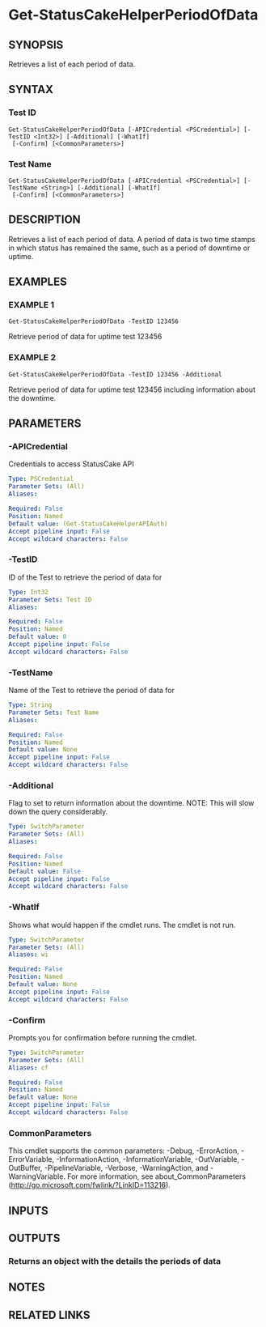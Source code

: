 # Get-StatusCakeHelperPeriodOfData

## SYNOPSIS
Retrieves a list of each period of data.

## SYNTAX

### Test ID
```
Get-StatusCakeHelperPeriodOfData [-APICredential <PSCredential>] [-TestID <Int32>] [-Additional] [-WhatIf]
 [-Confirm] [<CommonParameters>]
```

### Test Name
```
Get-StatusCakeHelperPeriodOfData [-APICredential <PSCredential>] [-TestName <String>] [-Additional] [-WhatIf]
 [-Confirm] [<CommonParameters>]
```

## DESCRIPTION
Retrieves a list of each period of data.
A period of data is two time stamps in which status has remained the same, such as a period of downtime or uptime.

## EXAMPLES

### EXAMPLE 1
```
Get-StatusCakeHelperPeriodOfData -TestID 123456
```

Retrieve period of data for uptime test 123456

### EXAMPLE 2
```
Get-StatusCakeHelperPeriodOfData -TestID 123456 -Additional
```

Retrieve period of data for uptime test 123456 including information about the downtime.

## PARAMETERS

### -APICredential
Credentials to access StatusCake API

```yaml
Type: PSCredential
Parameter Sets: (All)
Aliases:

Required: False
Position: Named
Default value: (Get-StatusCakeHelperAPIAuth)
Accept pipeline input: False
Accept wildcard characters: False
```

### -TestID
ID of the Test to retrieve the period of data for

```yaml
Type: Int32
Parameter Sets: Test ID
Aliases:

Required: False
Position: Named
Default value: 0
Accept pipeline input: False
Accept wildcard characters: False
```

### -TestName
Name of the Test to retrieve the period of data for

```yaml
Type: String
Parameter Sets: Test Name
Aliases:

Required: False
Position: Named
Default value: None
Accept pipeline input: False
Accept wildcard characters: False
```

### -Additional
Flag to set to return information about the downtime.
NOTE: This will slow down the query considerably.

```yaml
Type: SwitchParameter
Parameter Sets: (All)
Aliases:

Required: False
Position: Named
Default value: False
Accept pipeline input: False
Accept wildcard characters: False
```

### -WhatIf
Shows what would happen if the cmdlet runs.
The cmdlet is not run.

```yaml
Type: SwitchParameter
Parameter Sets: (All)
Aliases: wi

Required: False
Position: Named
Default value: None
Accept pipeline input: False
Accept wildcard characters: False
```

### -Confirm
Prompts you for confirmation before running the cmdlet.

```yaml
Type: SwitchParameter
Parameter Sets: (All)
Aliases: cf

Required: False
Position: Named
Default value: None
Accept pipeline input: False
Accept wildcard characters: False
```

### CommonParameters
This cmdlet supports the common parameters: -Debug, -ErrorAction, -ErrorVariable, -InformationAction, -InformationVariable, -OutVariable, -OutBuffer, -PipelineVariable, -Verbose, -WarningAction, and -WarningVariable.
For more information, see about_CommonParameters (http://go.microsoft.com/fwlink/?LinkID=113216).

## INPUTS

## OUTPUTS

### Returns an object with the details the periods of data
## NOTES

## RELATED LINKS

